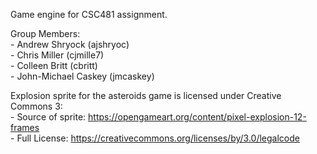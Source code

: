 Game engine for CSC481 assignment.

Group Members:  
    - Andrew Shryock      (ajshryoc)  
    - Chris Miller        (cjmille7)  
    - Colleen Britt       (cbritt)  
    - John-Michael Caskey (jmcaskey)  


Explosion sprite for the asteroids game is licensed under Creative Commons 3:  
    - Source of sprite: https://opengameart.org/content/pixel-explosion-12-frames  
    - Full License: https://creativecommons.org/licenses/by/3.0/legalcode
